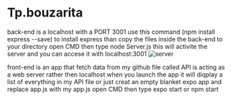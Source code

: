
# Tp.bouzarita

back-end is a localhost with a PORT 3001
  use this command (npm install express --save) to install express than copy the files inside the back-end to your directory 
  open CMD then type node Server.js 
  this will activite the server and you can accese it with localhost:3001 
 ![server](https://user-images.githubusercontent.com/84995938/121235322-05ec8100-c895-11eb-9a58-237a21a8ade7.PNG) 

front-end is an app that fetch data from my github file called API is acting as a web server rather then localhost when you launch the app it will diqplay a list of everything
in my API file or just creat an empty blanket expo app and replace app.js with my app.js
open CMD then type expo start or npm start
